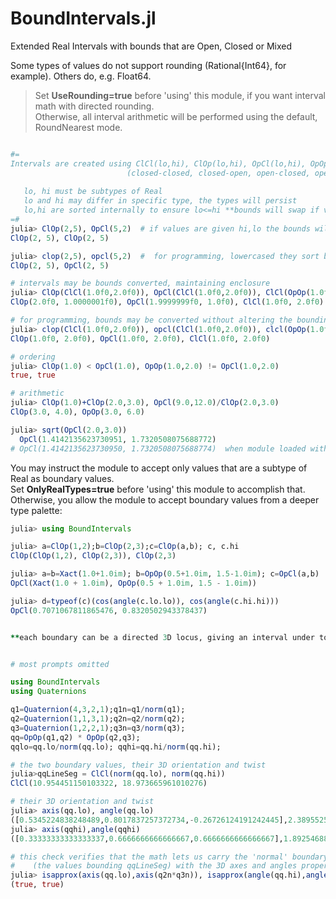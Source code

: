 # BoundIntervals.jl
Extended Real Intervals with bounds that are Open, Closed or Mixed

Some types of values do not support rounding (Rational{Int64}, for example). Others do, e.g. Float64.

>   Set __UseRounding=true__ before 'using' this module, if you want interval math with directed rounding.  
>   Otherwise, all interval arithmetic will be performed using the default, RoundNearest mode.


```julia

#=
Intervals are created using ClCl(lo,hi), ClOp(lo,hi), OpCl(lo,hi), OpOp(lo,hi)
                          (closed-closed, closed-open, open-closed, open-open)
                          
   lo, hi must be subtypes of Real
   lo and hi may differ in specific type, the types will persist
   lo,hi are sorted internally to ensure lo<=hi **bounds will swap if values swap**
=#
julia> ClOp(2,5), OpCl(5,2)  # if values are given hi,lo the bounds will be swapped
ClOp(2, 5), ClOp(2, 5)

julia> clop(2,5), opcl(5,2)  #  for programming, lowercased they sort but do not swap bounds
ClOp(2, 5), OpCl(2, 5)

# intervals may be bounds converted, maintaining enclosure
julia> ClOp(ClCl(1.0f0,2.0f0)), OpCl(ClCl(1.0f0,2.0f0)), ClCl(OpOp(1.0f0,2.0f0))
ClOp(2.0f0, 1.0000001f0), OpCl(1.9999999f0, 1.0f0), ClCl(1.0f0, 2.0f0)

# for programming, bounds may be converted without altering the bounding values
julia> clop(ClCl(1.0f0,2.0f0)), opcl(ClCl(1.0f0,2.0f0)), clcl(OpOp(1.0f0 2.0f0))
ClOp(1.0f0, 2.0f0), OpCl(1.0f0, 2.0f0), ClCl(1.0f0, 2.0f0)

# ordering
julia> ClOp(1.0) < OpCl(1.0), OpOp(1.0,2.0) != OpCl(1.0,2.0)
true, true

# arithmetic
julia> ClOp(1.0)+ClOp(2.0,3.0), OpCl(9.0,12.0)/ClOp(2.0,3.0)
ClOp(3.0, 4.0), OpOp(3.0, 6.0)

julia> sqrt(OpCl(2.0,3.0))
  OpCl(1.4142135623730951, 1.7320508075688772)
# OpCl(1.4142135623730950, 1.7320508075688774)  when module loaded with UseRounding=true
```
  You may instruct the module to accept only values that are a subtype of Real as boundary values.  
  Set __OnlyRealTypes=true__ before 'using' this module to accomplish that.  
  Otherwise, you allow the module to accept boundary values from a deeper type palette:
```julia
julia> using BoundIntervals

julia> a=ClOp(1,2);b=ClOp(2,3);c=ClOp(a,b); c, c.hi
ClOp(ClOp(1,2), ClOp(2,3)), ClOp(2,3)

julia> a=b=Xact(1.0+1.0im); b=OpOp(0.5+1.0im, 1.5-1.0im); c=OpCl(a,b)
OpCl(Xact(1.0 + 1.0im), OpOp(0.5 + 1.0im, 1.5 - 1.0im))

julia> d=typeof(c)(cos(angle(c.lo.lo)), cos(angle(c.hi.hi)))
OpCl(0.7071067811865476, 0.8320502943378437)
```

```ruby

**each boundary can be a directed 3D locus, giving an interval under torsion**
```

```julia

# most prompts omitted

using BoundIntervals
using Quaternions

q1=Quaternion(4,3,2,1);q1n=q1/norm(q1);
q2=Quaternion(1,1,3,1);q2n=q2/norm(q2);
q3=Quaternion(1,2,2,1);q3n=q3/norm(q3);
qq=OpOp(q1,q2) * OpOp(q2,q3);
qqlo=qq.lo/norm(qq.lo); qqhi=qq.hi/norm(qq.hi);

# the two boundary values, their 3D orientation and twist
julia>qqLineSeg = ClCl(norm(qq.lo), norm(qq.hi))
ClCl(10.954451150103322, 18.973665961010276)

# their 3D orientation and twist
julia> axis(qq.lo), angle(qq.lo)
([0.5345224838248489,0.8017837257372734,-0.26726124191242445],2.389552564397458)
julia> axis(qqhi),angle(qqhi)
([0.33333333333333337,0.6666666666666667,0.6666666666666667],1.892546881191539)

# this check verifies that the math lets us carry the 'normal' boundary values
#    (the values bounding qqLineSeg) with the 3D axes and angles properly
julia> isapprox(axis(qq.lo),axis(q2n*q3n)), isapprox(angle(qq.hi),angle(q1n*q2n))
(true, true)

```



